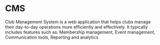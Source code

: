 # CMS
Club Management System is a web application that helps clubs manage their day-to-day operations more efficiently and effectively. It typically includes features such as:  Membership management, Event management, Communication tools, Reporting and analytics
